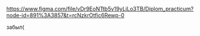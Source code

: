 https://www.figma.com/file/vDr9EoNTtb5v19yLjLo3TB/Diplom_practicum?node-id=891%3A3857&t=rcNzkrOtfic6Rewp-0

забыл(